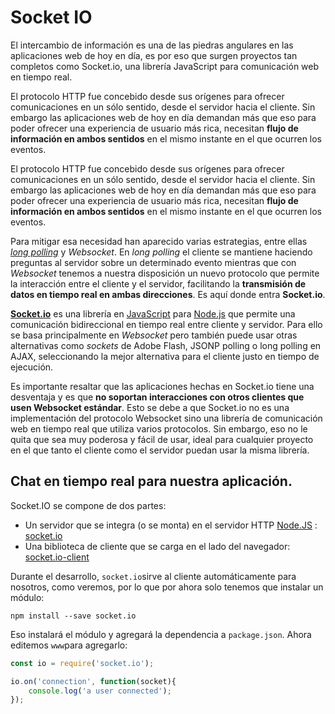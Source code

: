 # Socket IO

El intercambio de información es una de las piedras angulares en las aplicaciones web de hoy en día, es por eso que surgen proyectos tan completos como Socket.io, una librería JavaScript para comunicación web en tiempo real.

 El protocolo HTTP fue concebido desde sus orígenes para ofrecer comunicaciones en un sólo sentido, desde el servidor hacia el cliente. Sin embargo las aplicaciones web de hoy en día demandan más que eso para poder ofrecer una experiencia de usuario más rica, necesitan **flujo de información en ambos sentidos** en el mismo instante en el que ocurren los eventos. 

El protocolo HTTP fue concebido desde sus orígenes para ofrecer comunicaciones en un sólo sentido, desde el servidor hacia el cliente. Sin embargo las aplicaciones web de hoy en día demandan más que eso para poder ofrecer una experiencia de usuario más rica, necesitan **flujo de información en ambos sentidos** en el mismo instante en el que ocurren los eventos.

Para mitigar esa necesidad han aparecido varias estrategias, entre ellas [*long polling*](https://en.wikipedia.org/wiki/Comet_(programming)) y *Websocket*. En *long polling* el cliente se mantiene haciendo preguntas al servidor sobre un determinado evento mientras que con *Websocket* tenemos a nuestra disposición un nuevo protocolo que permite la interacción entre el cliente y el servidor, facilitando la **transmisión de datos en tiempo real en ambas direcciones**. Es aquí donde entra **Socket.io**.

 **[Socket.io](http://socket.io/)** es una librería en [JavaScript](http://bitelia.com/tag/javascript) para [Node.js](https://hipertextual.com/archivo/2014/08/socketio-javascript/) que permite una comunicación bidireccional en tiempo real entre cliente y servidor. Para ello se basa principalmente en *Websocket* pero también puede usar otras alternativas como *sockets* de Adobe Flash, JSONP polling o long polling en AJAX, seleccionando la mejor alternativa para el cliente justo en tiempo de ejecución. 

 Es importante resaltar que las aplicaciones hechas en Socket.io tiene una desventaja y es que **no soportan interacciones con otros clientes que usen Websocket estándar**. Esto se debe a que Socket.io no es una implementación del protocolo Websocket sino una librería de comunicación web en tiempo real que utiliza varios protocolos. Sin embargo, eso no le quita que sea muy poderosa y fácil de usar, ideal para cualquier proyecto en el que tanto el cliente como el servidor puedan usar la misma librería. 

## Chat en tiempo real para nuestra aplicación.

Socket.IO se compone de dos partes:

- Un servidor que se integra (o se monta) en el servidor HTTP [Node.JS](https://github.com/socketio/socket.io) : [socket.io](https://github.com/socketio/socket.io)
- Una biblioteca de cliente que se carga en el lado del navegador: [socket.io-client](https://github.com/socketio/socket.io-client)

Durante el desarrollo, `socket.io`sirve al cliente automáticamente para nosotros, como veremos, por lo que por ahora solo tenemos que instalar un módulo:

```
npm install --save socket.io
```

Eso instalará el módulo y agregará la dependencia a `package.json`. Ahora editemos `www`para agregarlo:

```javascript
const io = require('socket.io');

io.on('connection', function(socket){
    console.log('a user connected');
});	
```


